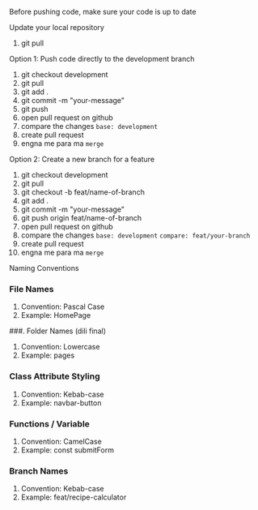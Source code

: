 Before pushing code, make sure your code is up to date

Update your local repository
1. git pull

Option 1: Push code directly to the development branch
1. git checkout development
2. git pull
3. git add .
4. git commit -m "your-message"
5. git push
6. open pull request on github
7. compare the changes `base: development`
8. create pull request
9. engna me para ma `merge`

Option 2: Create a new branch for a feature
1. git checkout development
2. git pull
3. git checkout -b feat/name-of-branch
4. git add .
5. git commit -m "your-message"
6. git push origin feat/name-of-branch
6. open pull request on github
7. compare the changes `base: development` `compare: feat/your-branch`
8. create pull request
9. engna me para ma `merge`

Naming Conventions

### File Names
1. Convention: Pascal Case
2. Example: HomePage

###. Folder Names (dili final)
1. Convention: Lowercase
2. Example: pages

### Class Attribute Styling
1. Convention: Kebab-case
2. Example: navbar-button

### Functions / Variable
1. Convention: CamelCase
2. Example: const submitForm

### Branch Names
1. Convention: Kebab-case
2. Example: feat/recipe-calculator
